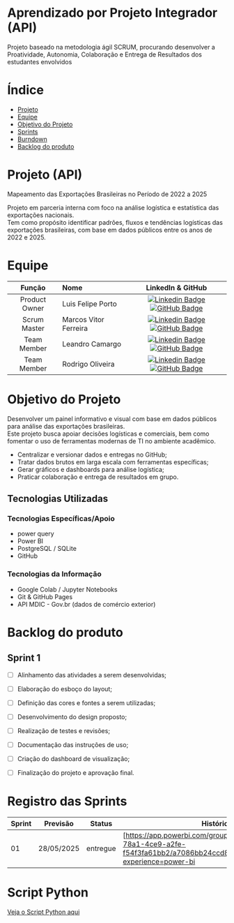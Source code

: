 # Aprendizado por Projeto Integrador (API)


Projeto baseado na metodologia ágil SCRUM, procurando desenvolver a Proatividade, Autonomia, Colaboração e Entrega de Resultados dos estudantes envolvidos

# Índice
* [Projeto](#projeto-template)
* [Equipe](#equipe)
* [Objetivo do Projeto](#objetivo-do-projeto)
* [Sprints](#Sprints)
* [Burndown](#Burndown)
* [Backlog do produto](#Backlog-do-produto)

# Projeto (API) 
Mapeamento das Exportações Brasileiras no Período de 2022 a 2025

Projeto em parceria interna com foco na análise logística e estatística das exportações nacionais.  
Tem como propósito identificar padrões, fluxos e tendências logísticas das exportações brasileiras, com base em dados públicos entre os anos de 2022 e 2025.

# Equipe
|    Função     | Nome                                  |                                                                                                                                                      LinkedIn & GitHub                                                                                                                                                      |
| :-----------: | :------------------------------------ | :-------------------------------------------------------------------------------------------------------------------------------------------------------------------------------------------------------------------------------------------------------------------------------------------------------------------------: |
| Product Owner |   Luis Felipe Porto     |     [![Linkedin Badge](https://img.shields.io/badge/Linkedin-blue?style=flat-square&logo=Linkedin&logoColor=white)](https://www.linkedin.com/in/luis-felipe-porto/) [![GitHub Badge](https://img.shields.io/badge/GitHub-111217?style=flat-square&logo=github&logoColor=white)](https://github.com/lfportto)              |
| Scrum Master  | Marcos Vitor Ferreira |      [![Linkedin Badge](https://img.shields.io/badge/Linkedin-blue?style=flat-square&logo=Linkedin&logoColor=white)](https://www.linkedin.com/in/mariagabrielareis/) [![GitHub Badge](https://img.shields.io/badge/GitHub-111217?style=flat-square&logo=github&logoColor=white)](https://github.com/MarcosSouzaVitor)     |
| Team Member   | Leandro Camargo             |         [![Linkedin Badge](https://img.shields.io/badge/Linkedin-blue?style=flat-square&logo=Linkedin&logoColor=white)](https://www.linkedin.com/in/leandro-camargo-7165711ab/) [![GitHub Badge](https://img.shields.io/badge/GitHub-111217?style=flat-square&logo=github&logoColor=white)](https://github.com/Leandro-Camargo13)        |
|  Team Member  | Rodrigo Oliveira               |         [![Linkedin Badge](https://img.shields.io/badge/Linkedin-blue?style=flat-square&logo=Linkedin&logoColor=white)](https://www.linkedin.com/in/rodrigo-oliveira-226b72115?utm_source=share&utm_campaign=share_via&utm_content=profile&utm_medium=android_app) [![GitHub Badge](https://img.shields.io/badge/GitHub-111217?style=flat-square&logo=github&logoColor=white)](https://github.com/RDGSilvaOliveira)        |

# Objetivo do Projeto
Desenvolver um painel informativo e visual com base em dados públicos para análise das exportações brasileiras.  
Este projeto busca apoiar decisões logísticas e comerciais, bem como fomentar o uso de ferramentas modernas de TI no ambiente acadêmico.


- Centralizar e versionar dados e entregas no GitHub;
- Tratar dados brutos em larga escala com ferramentas específicas;
- Gerar gráficos e dashboards para análise logística;
- Praticar colaboração e entrega de resultados em grupo.


## Tecnologias Utilizadas

 ### Tecnologias Específicas/Apoio
- power query
- Power BI 
- PostgreSQL / SQLite
- GitHub

 ### Tecnologias da Informação
- Google Colab / Jupyter Notebooks
- Git & GitHub Pages
- API MDIC - Gov.br (dados de comércio exterior)

# Backlog do produto

## Sprint 1
- [ ] Alinhamento das atividades a serem desenvolvidas;
- [ ] Elaboração do esboço do layout;
- [ ] Definição das cores e fontes a serem utilizadas;
- [ ] Desenvolvimento do design proposto;
- [ ] Realização de testes e revisões;
- [ ] Documentação das instruções de uso;
- [ ] Criação do dashboard de visualização;
- [ ] Finalização do projeto e aprovação final.


# Registro das Sprints

Sprint | Previsão | Status| Histórico|
|------|--------|------|--------|
|01 | 28/05/2025 | entregue| [https://app.powerbi.com/groups/me/reports/24f2942a-78a1-4ce9-a2fe-f54f3fa61bb2/a7086bb24ccd8cf6d839?experience=power-bi 

# Script Python
[Veja o Script Python aqui](python_script)
